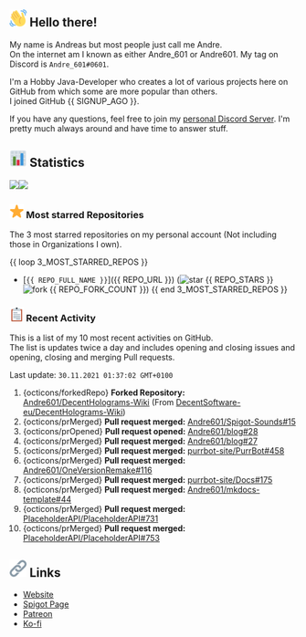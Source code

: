 <!-- Links -->
[purr]: https://purrbot.site
[discord]: https://discord.gg/6dazXp6
[website]: https://andre601.ch
[spigot]: https://www.spigotmc.org/resources/authors/56829/
[patreon]: https://patreon.com/andre_601
[ko-fi]: https://ko-fi.com/andre_601

<!-- SVGs -->
[star]: https://cdn.jsdelivr.net/gh/Readme-Workflows/Readme-Icons@main/icons/octicons/StarredRepository.svg
[fork]: https://cdn.jsdelivr.net/gh/Readme-Workflows/Readme-Icons@main/icons/octicons/ForkedRepository.svg

## <img alt="emoji" src="https://raw.githubusercontent.com/twitter/twemoji/master/assets/svg/1f44b.svg" height="30em"> Hello there!
My name is Andreas but most people just call me Andre.  
On the internet am I known as either Andre_601 or Andre601. My tag on Discord is `Andre_601#0601`.

I'm a Hobby Java-Developer who creates a lot of various projects here on GitHub from which some are more popular than others.  
I joined GitHub {{ SIGNUP_AGO }}.

If you have any questions, feel free to join my [personal Discord Server][discord]. I'm pretty much always around and have time to answer stuff.

## <img alt="emoji" src="https://raw.githubusercontent.com/twitter/twemoji/master/assets/svg/1f4ca.svg" height="30em"> Statistics
<img height="195px" src="https://github-readme-stats.vercel.app/api?username=Andre601&show_icons=true&hide_rank=true&title_color=3498db&bg_color=ffffff00&text_color=718096&disable_animations=true"><img height="195px" src="https://github-readme-stats.vercel.app/api/top-langs?username=Andre601&layout=compact&title_color=3498db&bg_color=ffffff00&text_color=718096">

### <img alt="emoji" src="https://raw.githubusercontent.com/twitter/twemoji/master/assets/svg/2b50.svg" height="25em"> Most starred Repositories
The 3 most starred repositories on my personal account (Not including those in Organizations I own).

{{ loop 3_MOST_STARRED_REPOS }}
- [`{{ REPO_FULL_NAME }}`]({{ REPO_URL }}) (![star] {{ REPO_STARS }} ![fork] {{ REPO_FORK_COUNT }})
{{ end 3_MOST_STARRED_REPOS }}

### <img alt="emoji" src="https://raw.githubusercontent.com/twitter/twemoji/master/assets/svg/1f4cb.svg" height="25em"> Recent Activity
This is a list of my 10 most recent activities on GitHub.  
The list is updates twice a day and includes opening and closing issues and opening, closing and merging Pull requests.

<!--RECENT_ACTIVITY:last_update-->
Last update: `30.11.2021 01:37:02 GMT+0100`
<!--RECENT_ACTIVITY:last_update_end-->
<!--RECENT_ACTIVITY:start-->
1. {octicons/forkedRepo} **Forked Repository:** [Andre601/DecentHolograms-Wiki](https://github.com/Andre601/DecentHolograms-Wiki) (From [DecentSoftware-eu/DecentHolograms-Wiki](https://github.com/DecentSoftware-eu/DecentHolograms-Wiki))
2. {octicons/prMerged} **Pull request merged:** [Andre601/Spigot-Sounds#15](https://github.com/Andre601/Spigot-Sounds/pull/15)
3. {octicons/prOpened} **Pull request opened:** [Andre601/blog#28](https://github.com/Andre601/blog/pull/28)
4. {octicons/prMerged} **Pull request merged:** [Andre601/blog#27](https://github.com/Andre601/blog/pull/27)
5. {octicons/prMerged} **Pull request merged:** [purrbot-site/PurrBot#458](https://github.com/purrbot-site/PurrBot/pull/458)
6. {octicons/prMerged} **Pull request merged:** [Andre601/OneVersionRemake#116](https://github.com/Andre601/OneVersionRemake/pull/116)
7. {octicons/prMerged} **Pull request merged:** [purrbot-site/Docs#175](https://github.com/purrbot-site/Docs/pull/175)
8. {octicons/prMerged} **Pull request merged:** [Andre601/mkdocs-template#44](https://github.com/Andre601/mkdocs-template/pull/44)
9. {octicons/prMerged} **Pull request merged:** [PlaceholderAPI/PlaceholderAPI#731](https://github.com/PlaceholderAPI/PlaceholderAPI/pull/731)
10. {octicons/prMerged} **Pull request merged:** [PlaceholderAPI/PlaceholderAPI#753](https://github.com/PlaceholderAPI/PlaceholderAPI/pull/753)
<!--RECENT_ACTIVITY:end-->

## <img alt="emoji" src="https://raw.githubusercontent.com/twitter/twemoji/master/assets/svg/1f517.svg" height="30em"> Links
- [Website]
- [Spigot Page][spigot]
- [Patreon]
- [Ko-fi]
